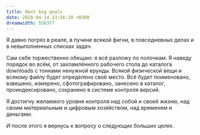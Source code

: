 ```yaml
---
title: Next big goals
date: 2020-04-14 23:56:20 +0300
dreamwidth: 556377
---
```


Я давно погряз в реале, в пучине всякой фигни, в повседневных делах и в невыполненных списках задач.

Сам себе торжественно обещаю: я всё разложу по полочкам. Я наведу порядок во всём, от захламлённого рабочего стола до каталога downloads с тоннами ненужной ерунды. Всякой физической вещи и всякому файлу будет определено своё место. Всё будет поименовано, взвешено, измерено, сфотографировано, занесено в каталог, проиндексировано, сохранено в системе контроля версий.

Я достигну желаемого уровня контроля над собой и своей жизню, над своим материальным и цифровым хозяйством, над временем и деньгами.

И после этого я вернусь к вопросу о следующих больших целях.
